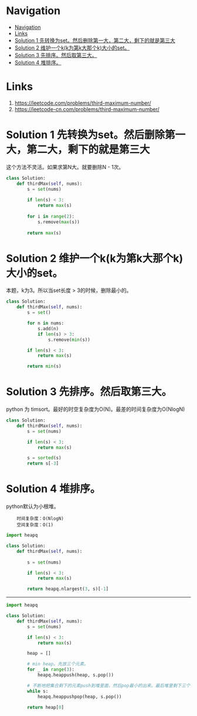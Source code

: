 # Navigation
- [Navigation](#navigation)
- [Links](#links)
- [Solution 1 先转换为set。然后删除第一大，第二大，剩下的就是第三大](#solution-1-%e5%85%88%e8%bd%ac%e6%8d%a2%e4%b8%baset%e7%84%b6%e5%90%8e%e5%88%a0%e9%99%a4%e7%ac%ac%e4%b8%80%e5%a4%a7%e7%ac%ac%e4%ba%8c%e5%a4%a7%e5%89%a9%e4%b8%8b%e7%9a%84%e5%b0%b1%e6%98%af%e7%ac%ac%e4%b8%89%e5%a4%a7)
- [Solution 2 维护一个k(k为第k大那个k)大小的set。](#solution-2-%e7%bb%b4%e6%8a%a4%e4%b8%80%e4%b8%aakk%e4%b8%ba%e7%ac%ack%e5%a4%a7%e9%82%a3%e4%b8%aak%e5%a4%a7%e5%b0%8f%e7%9a%84set)
- [Solution 3 先排序。然后取第三大。](#solution-3-%e5%85%88%e6%8e%92%e5%ba%8f%e7%84%b6%e5%90%8e%e5%8f%96%e7%ac%ac%e4%b8%89%e5%a4%a7)
- [Solution 4 堆排序。](#solution-4-%e5%a0%86%e6%8e%92%e5%ba%8f)

# Links
1. https://leetcode.com/problems/third-maximum-number/
2. https://leetcode-cn.com/problems/third-maximum-number/


# Solution 1 先转换为set。然后删除第一大，第二大，剩下的就是第三大
这个方法不灵活。如果求第N大。就要删除N - 1次。
```python
class Solution:
    def thirdMax(self, nums):
        s = set(nums)
        
        if len(s) < 3:
            return max(s)
        
        for i in range(2):
            s.remove(max(s))
            
        return max(s)
```

# Solution 2 维护一个k(k为第k大那个k)大小的set。
本题，k为3。所以当set长度 > 3的时候，删除最小的。
```python
class Solution:
    def thirdMax(self, nums):
        s = set()

        for n in nums:
            s.add(n)
            if len(s) > 3:
                s.remove(min(s))

        if len(s) < 3:
            return max(s)

        return min(s)
```

# Solution 3 先排序。然后取第三大。
python 为 timsort。最好的时空复杂度为O(N)。最差的时间复杂度为O(NlogN)
```python
class Solution:
    def thirdMax(self, nums):
        s = set(nums)

        if len(s) < 3:
            return max(s)

        s = sorted(s)
        return s[-3]
```

# Solution 4 堆排序。
python默认为小根堆。
```
    时间复杂度：O(NlogN)
    空间复杂度：O(1)
```
```python
import heapq

class Solution:
    def thirdMax(self, nums):
        
        s = set(nums)

        if len(s) < 3:
            return max(s)

        return heapq.nlargest(3, s)[-1]
```
---
```python
import heapq

class Solution:
    def thirdMax(self, nums):
        s = set(nums)

        if len(s) < 3:
            return max(s)

        heap = []

        # min heap。先放三个元素。
        for _ in range(3):
            heapq.heappush(heap, s.pop())

        # 不断地把集合剩下的元素push到堆里面，然后pop最小的出来。最后堆里剩下三个“最大”的元素。
        while s:
            heapq.heappushpop(heap, s.pop())

        return heap[0]
```